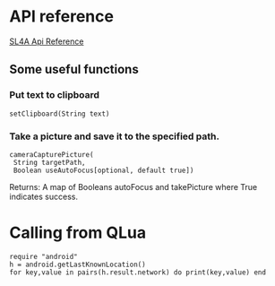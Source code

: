 API reference
=============

[SL4A Api Reference](https://github.com/damonkohler/sl4a/blob/wiki/ApiReference.md)

Some useful functions
---------------------

### Put text to clipboard

    setClipboard(String text)

### Take a picture and save it to the specified path.

    cameraCapturePicture(
     String targetPath,
     Boolean useAutoFocus[optional, default true])

Returns:
 A map of Booleans autoFocus and takePicture where True indicates success.

Calling from QLua
=================

    require "android"
    h = android.getLastKnownLocation()
    for key,value in pairs(h.result.network) do print(key,value) end



